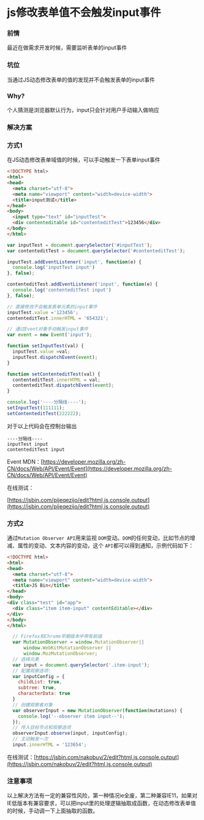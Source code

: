 # js修改表单值不会触发input事件

### 前情

最近在做需求开发时候，需要监听表单的input事件

### 坑位

当通过JS动态修改表单的值的发现并不会触发表单的input事件

### Why?

个人猜测是浏览器默认行为，input只会针对用户手动输入做响应

### 解决方案

### 方式1

在JS动态修改表单域值的时候，可以手动触发一下表单input事件

```html
<!DOCTYPE html>
<html>
<head>
  <meta charset="utf-8">
  <meta name="viewport" content="width=device-width">
  <title>input测试</title>
</head>
<body>
  <input type="text" id="inputTest">
  <div contenteditable id="contenteditTest">123456</div>
</body>
</html>
```

```jsx
var inputTest = document.querySelector('#inputTest');
var contenteditTest = document.querySelector('#contenteditTest');

inputTest.addEventListener('input', function(e) {
  console.log('inputTest input')
}, false);

contenteditTest.addEventListener('input', function(e) {
  console.log('contenteditTest input')
}, false);

// 直接修改不会触发表单元素的input事件
inputTest.value ='123456';
contenteditTest.innerHTML = '654321';

// 通过Event对象手动触发input事件
var event = new Event('input');

function setInputTest(val) {
  inputTest.value =val;
  inputTest.dispatchEvent(event);
}

function setContenteditTest(val) {
  contenteditTest.innerHTML = val;
  contenteditTest.dispatchEvent(event);
}

console.log('----分隔线----');
setInputTest(111111);
setContenteditTest(222222);
```

对于以上代码会在控制台输出

```
----分隔线----
inputTest input
contenteditTest input
```

Event MDN：[https://developer.mozilla.org/zh-CN/docs/Web/API/Event/Event](https://developer.mozilla.org/zh-CN/docs/Web/API/Event/Event)

在线测试：

[https://jsbin.com/pijeqezijo/edit?html,js,console,output](https://jsbin.com/pijeqezijo/edit?html,js,console,output)

### 方式2

通过`Mutation Observer API`用来监视 `DOM`变动。`DOM`的任何变动，比如节点的增减、属性的变动、文本内容的变动，这个 `API`都可以得到通知，示例代码如下：

```html
<!DOCTYPE html>
<html>
<head>
  <meta charset="utf-8">
  <meta name="viewport" content="width=device-width">
  <title>JS Bin</title>
</head>
<body>
<div class="test" id="app">
  <div class="item item-input" contentEditable></div>
</div>
</body>
</html>
```

```jsx
  // Firefox和Chrome早期版本中带有前缀
  var MutationObserver = window.MutationObserver|| 
      window.WebKitMutationObserver || 
      window.MozMutationObserver;
  // 选择元素
  var input = document.querySelector('.item-input');
  // 配置观察选项:
  var inputConfig = {
    childList: true,
    subtree: true,
    characterData: true
  }
  // 创建观察者对象
  var observerInput = new MutationObserver(function(mutations) {
    console.log('--observer item input--');
  });
  // 传入目标节点和观察选项
  observerInput.observe(input, inputConfig);
  // 主动触发一次
  input.innerHTML = '123654';
```

在线测试：[https://jsbin.com/nakobuv/2/edit?html,js,console,output](https://jsbin.com/nakobuv/2/edit?html,js,console,output)

### 注意事项

以上解决方法有一定的兼容性风险，第一种情况ie全废，第二种兼容IE11，如果对IE低版本有兼容要求，可以把input里的处理逻辑抽取成函数，在动态修改表单值的时候，手动调一下上面抽取的函数。